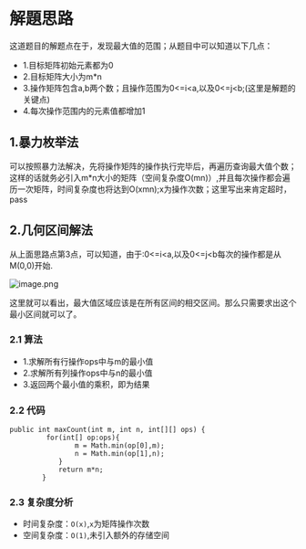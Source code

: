 # 解題思路

这道题目的解题点在于，发现最大值的范围；从题目中可以知道以下几点：

* 1.目标矩阵初始元素都为0
* 2.目标矩阵大小为m*n
* 3.操作矩阵包含a,b两个数；且操作范围为0<=i<a,以及0<=j<b;(这里是解题的关键点)
* 4.每次操作范围内的元素值都增加1

## 1.暴力枚举法

可以按照暴力法解决，先将操作矩阵的操作执行完毕后，再遍历查询最大值个数；这样的话就务必引入m*n大小的矩阵（空间复杂度O(mn)）,并且每次操作都会遍历一次矩阵，时间复杂度也将达到O(xmn);x为操作次数；这里写出来肯定超时，pass

## 2.几何区间解法

从上面思路点第3点，可以知道，由于:0<=i<a,以及0<=j<b每次的操作都是从M(0,0)开始.

![image.png](https://pic.leetcode-cn.com/26e0a0c8beab6fcc0edfc099a9188179210b6b627f5a77970b672338a99f864a-image.png)

这里就可以看出，最大值区域应该是在所有区间的相交区间。那么只需要求出这个最小区间就可以了。

### 2.1 算法

* 1.求解所有行操作ops中与m的最小值
* 2.求解所有列操作ops中与n的最小值
* 3.返回两个最小值的乘积，即为结果

### 2.2 代码

```
public int maxCount(int m, int n, int[][] ops) {
		 for(int[] op:ops){
		        m = Math.min(op[0],m);
		        n = Math.min(op[1],n);
		    }
		    return m*n;
	    }
```

### 2.3 复杂度分析

* 时间复杂度：`O(x)`,`x`为矩阵操作次数
* 空间复杂度：`O(1)`,未引入额外的存储空间